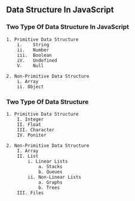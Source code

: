 ## Data Structure In JavaScript

### Two Type Of Data Structure In JavaScript

    1. Primitive Data Structure
        i.    String
        ii.   Number
        iii.  Boolean
        iV.   Undefined
        V.    Null
    
    2. Non-Primitive Data Structure
        i. Array
        ii. Object

### Two Type Of Data Structure
    1. Primitive Data Structure
        I. Integer
        II. Float
        III. Character
        IV. Poniter
    
    2. Non-Primitive Data Structure
        I. Array
        II. List
            i. Linear Lists
                a. Stacks
                b. Queues
            ii. Non-Linear Lists
                a. Graphs
                b. Trees
        III. Files